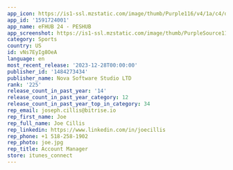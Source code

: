 ```yaml
---
app_icon: https://is1-ssl.mzstatic.com/image/thumb/Purple116/v4/1a/c4/d4/1ac4d44e-71aa-5cf6-21cb-929314e2f980/AppIcon-0-0-1x_U007emarketing-0-7-0-85-220.png/1024x1024bb.png
app_id: '1591724001'
app_name: eFHUB 24 - PESHUB
app_screenshot: https://is1-ssl.mzstatic.com/image/thumb/PurpleSource112/v4/d4/df/47/d4df47fd-cd77-15d9-5be8-8698419e0d91/bbe9cff8-1f2f-4192-b22d-076674743cc2_iPhone_6.5_inch_-_11_Pro_Max_U002c_11_U002c_XS_Max_U002c_XR.png/1242x2688bb.png
category: Sports
country: US
id: vNs7EyIg8OeA
language: en
most_recent_release: '2023-12-28T00:00:00'
publisher_id: '1484273434'
publisher_name: Nova Software Studio LTD
rank: '225'
release_count_in_past_year: '14'
release_count_in_past_year_category: 12
release_count_in_past_year_top_in_category: 34
rep_email: joseph.cillis@bitrise.io
rep_first_name: Joe
rep_full_name: Joe Cillis
rep_linkedin: https://www.linkedin.com/in/joecillis
rep_phone: +1 518-258-1902
rep_photo: joe.jpg
rep_title: Account Manager
store: itunes_connect
---
```

